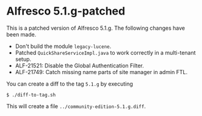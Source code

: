 Alfresco 5.1.g-patched
======================

This is a patched version of Alfresco 5.1.g. The following changes have been made.

* Don't build the module `legacy-lucene`.
* Patched `QuickShareServiceImpl.java` to work correctly in a multi-tenant setup.
* ALF-21521: Disable the Global Authentication Filter.
* ALF-21749: Catch missing name parts of site manager in admin FTL.

You can create a diff to the tag `5.1.g` by executing 

    $ ./diff-to-tag.sh

This will create a file `../community-edition-5.1.g.diff`.
